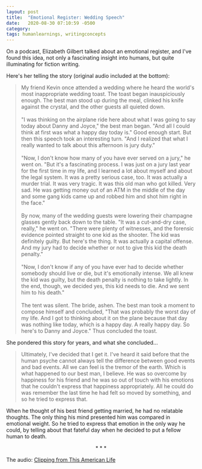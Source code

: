 ```yaml
---
layout: post
title:  "Emotional Register: Wedding Speech"
date:   2020-08-30 07:10:59 -0500
category: 
tags: humanlearnings, writingconcepts
---
```


On a podcast, Elizabeth Gilbert talked about an emotional register, and I've found this idea, not only a fascinating insight into humans, but quite illuminating for fiction writing. 

Here's her telling the story (original audio included at the bottom):

> My friend Kevin once attended a wedding where he heard the world's most inappropriate wedding toast. The toast began inauspiciously enough. The best man stood up during the meal, clinked his knife against the crystal, and the other guests all quieted down.
> <br><br>"I was thinking on the airplane ride here about what I was going to say today about Danny and Joyce," the best man began. "And all I could think at first was what a happy day today is." Good enough start. But then this speech took an interesting turn. "And I realized that what I really wanted to talk about this afternoon is jury duty."
> <br><br>"Now, I don't know how many of you have ever served on a jury," he went on. "But it's a fascinating process. I was just on a jury last year for the first time in my life, and I learned a lot about myself and about the legal system. It was a pretty serious case, too. It was actually a murder trial. It was very tragic. It was this old man who got killed. Very sad. He was getting money out of an ATM in the middle of the day and some gang kids came up and robbed him and shot him right in the face."
> <br><br>By now, many of the wedding guests were lowering their champagne glasses gently back down to the table. "It was a cut-and-dry case, really," he went on. "There were plenty of witnesses, and the forensic evidence pointed straight to one kid as the shooter. The kid was definitely guilty. But here's the thing. It was actually a capital offense. And my jury had to decide whether or not to give this kid the death penalty."
> <br><br>"Now, I don't know if any of you have ever had to decide whether somebody should live or die, but it's emotionally intense. We all knew the kid was guilty, but the death penalty is nothing to take lightly. In the end, though, we decided yes, this kid needs to die. And we sent him to his death."
> <br><br>The tent was silent. The bride, ashen. The best man took a moment to compose himself and concluded, "That was probably the worst day of my life. And I got to thinking about it on the plane because that day was nothing like today, which is a happy day. A really happy day. So here's to Danny and Joyce." Thus concluded the toast.

She pondered this story for years, and what she concluded...

> Ultimately, I've decided that I get it. I've heard it said before that the human psyche cannot always tell the difference between good events and bad events. All we can feel is the tremor of the earth. Which is what happened to our best man, I believe. He was so overcome by happiness for his friend and he was so out of touch with his emotions that he couldn't express that happiness appropriately. All he could do was remember the last time he had felt so moved by something, and so he tried to express that.

When he thought of his best friend getting married, he had no relatable thoughts. The only thing his mind presented him was compared in emotional weight. So he tried to express that emotion in the only way he could, by telling about that fateful day when he decided to put a fellow human to death.

<p style="text-align: center;"> * * * </p>

The audio:
[Clipping from This American Life](https://shortcut.thisamericanlife.org/#/clipping/234/2884?_k=acgwsc)